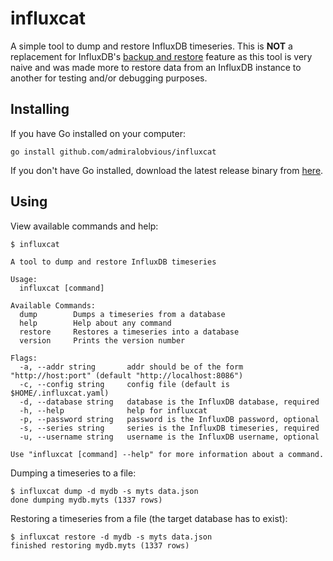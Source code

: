# influxcat

A simple tool to dump and restore InfluxDB timeseries. This is **NOT** a replacement for InfluxDB's [backup and restore](https://docs.influxdata.com/influxdb/v1.3/administration/backup_and_restore/) feature as this tool is very naive and was made more to restore data from an InfluxDB instance to another for testing and/or debugging purposes.

## Installing

If you have Go installed on your computer:

`go install github.com/admiralobvious/influxcat`

If you don't have Go installed, download the latest release binary from [here](https://github.com/admiralobvious/influxcat/release).

## Using

View available commands and help:

`$ influxcat`

```
A tool to dump and restore InfluxDB timeseries

Usage:
  influxcat [command]

Available Commands:
  dump        Dumps a timeseries from a database
  help        Help about any command
  restore     Restores a timeseries into a database
  version     Prints the version number

Flags:
  -a, --addr string       addr should be of the form "http://host:port" (default "http://localhost:8086")
  -c, --config string     config file (default is $HOME/.influxcat.yaml)
  -d, --database string   database is the InfluxDB database, required
  -h, --help              help for influxcat
  -p, --password string   password is the InfluxDB password, optional
  -s, --series string     series is the InfluxDB timeseries, required
  -u, --username string   username is the InfluxDB username, optional

Use "influxcat [command] --help" for more information about a command.
```

Dumping a timeseries to a file:

```
$ influxcat dump -d mydb -s myts data.json
done dumping mydb.myts (1337 rows)
```

Restoring a timeseries from a file (the target database has to exist):

```
$ influxcat restore -d mydb -s myts data.json
finished restoring mydb.myts (1337 rows)
```
